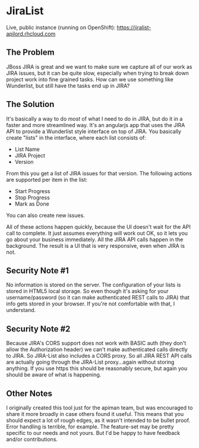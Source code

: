 # JiraList

Live, public instance (running on OpenShift): https://jiralist-apilord.rhcloud.com

## The Problem

JBoss JIRA is great and we want to make sure we capture all of our work
as JIRA issues, but it can be quite slow, especially when trying to
break down project work into fine grained tasks.  How can we use
something like Wunderlist, but still have the tasks end up in JIRA?

## The Solution

It's basically a way to do *most* of what I need to do in JIRA, but do
it in a faster and more streamlined way.  It's an angularjs app that
uses the JIRA API to provide a Wunderlist style interface on top of
JIRA.  You basically create "lists" in the interface, where each list
consists of:

* List Name
* JIRA Project
* Version

From this you get a list of JIRA issues for that version.  The
following actions are supported per item in the list:

* Start Progress
* Stop Progress
* Mark as Done

You can also create new issues.

All of these actions happen quickly, because the UI doesn't wait for the
API call to complete.  It just assumes everything will work out OK, so
it lets you go about your business immediately.  All the JIRA API calls
happen in the background.  The result is a UI that is very responsive,
even when JIRA is not.


## Security Note #1

No information is stored on the server.  The configuration of your lists
is stored in HTML5 local storage.  So even though it's asking for your
username/password (so it can make authenticated REST calls to JIRA) that
info gets stored in your browser.  If you're not comfortable with that,
I understand.


## Security Note #2

Because JIRA's CORS support does not work with BASIC auth (they don't
allow the Authorization header) we can't make authenticated calls
directly to JIRA.  So JIRA-List also includes a CORS proxy.  So all JIRA
REST API calls are actually going through the JIRA-List proxy...again
without storing anything.  If you use https this should be reasonably
secure, but again you should be aware of what is happening.

## Other Notes

I originally created this tool just for the apiman team, but was
encouraged to share it more broadly in case others found it useful.
This means that you should expect a lot of rough edges, as it wasn't
intended to be bullet proof.  Error handling is terrible, for example.
The feature-set may be pretty specific to our needs and not yours.  But
I'd be happy to have feedback and/or contributions.